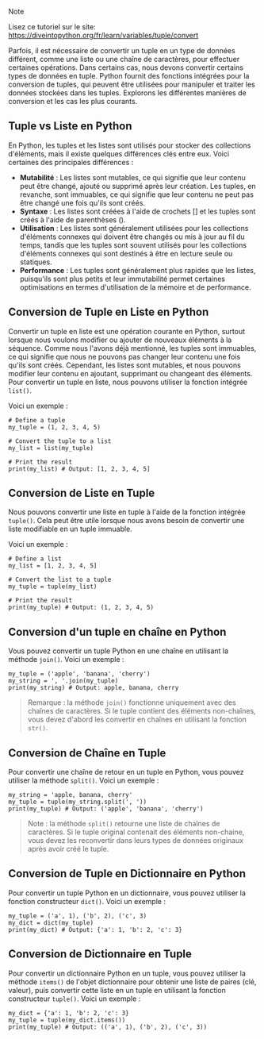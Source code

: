 > [!NOTE]
> Lisez ce tutoriel sur le site: https://diveintopython.org/fr/learn/variables/tuple/convert

Parfois, il est nécessaire de convertir un tuple en un type de données différent, comme une liste ou une chaîne de caractères, pour effectuer certaines opérations. Dans certains cas, nous devons convertir certains types de données en tuple. Python fournit des fonctions intégrées pour la conversion de tuples, qui peuvent être utilisées pour manipuler et traiter les données stockées dans les tuples. Explorons les différentes manières de conversion et les cas les plus courants.

## Tuple vs Liste en Python

En Python, les tuples et les listes sont utilisés pour stocker des collections d'éléments, mais il existe quelques différences clés entre eux. Voici certaines des principales différences :

- **Mutabilité** : Les listes sont mutables, ce qui signifie que leur contenu peut être changé, ajouté ou supprimé après leur création. Les tuples, en revanche, sont immuables, ce qui signifie que leur contenu ne peut pas être changé une fois qu'ils sont créés.
- **Syntaxe** : Les listes sont créées à l'aide de crochets [] et les tuples sont créés à l'aide de parenthèses ().
- **Utilisation** : Les listes sont généralement utilisées pour les collections d'éléments connexes qui doivent être changés ou mis à jour au fil du temps, tandis que les tuples sont souvent utilisés pour les collections d'éléments connexes qui sont destinés à être en lecture seule ou statiques.
- **Performance** : Les tuples sont généralement plus rapides que les listes, puisqu'ils sont plus petits et leur immutabilité permet certaines optimisations en termes d'utilisation de la mémoire et de performance.

## Conversion de Tuple en Liste en Python

Convertir un tuple en liste est une opération courante en Python, surtout lorsque nous voulons modifier ou ajouter de nouveaux éléments à la séquence. Comme nous l'avons déjà mentionné, les tuples sont immuables, ce qui signifie que nous ne pouvons pas changer leur contenu une fois qu'ils sont créés. Cependant, les listes sont mutables, et nous pouvons modifier leur contenu en ajoutant, supprimant ou changeant des éléments. Pour convertir un tuple en liste, nous pouvons utiliser la fonction intégrée `list()`.

Voici un exemple :

```python3
# Define a tuple
my_tuple = (1, 2, 3, 4, 5)

# Convert the tuple to a list
my_list = list(my_tuple)

# Print the result
print(my_list) # Output: [1, 2, 3, 4, 5]
```

## Conversion de Liste en Tuple

Nous pouvons convertir une liste en tuple à l'aide de la fonction intégrée `tuple()`. Cela peut être utile lorsque nous avons besoin de convertir une liste modifiable en un tuple immuable.

Voici un exemple :

```python3
# Define a list
my_list = [1, 2, 3, 4, 5]

# Convert the list to a tuple
my_tuple = tuple(my_list)

# Print the result
print(my_tuple) # Output: (1, 2, 3, 4, 5)
```

## Conversion d'un tuple en chaîne en Python

Vous pouvez convertir un tuple Python en une chaîne en utilisant la méthode `join()`. Voici un exemple :

```python3
my_tuple = ('apple', 'banana', 'cherry')
my_string = ', '.join(my_tuple)
print(my_string) # Output: apple, banana, cherry
```

> Remarque : la méthode `join()` fonctionne uniquement avec des chaînes de caractères. Si le tuple contient des éléments non-chaînes, vous devez d'abord les convertir en chaînes en utilisant la fonction `str()`.

## Conversion de Chaîne en Tuple

Pour convertir une chaîne de retour en un tuple en Python, vous pouvez utiliser la méthode `split()`. Voici un exemple :

```python3
my_string = 'apple, banana, cherry'
my_tuple = tuple(my_string.split(', '))
print(my_tuple) # Output: ('apple', 'banana', 'cherry')
```

> Note : la méthode `split()` retourne une liste de chaînes de caractères. Si le tuple original contenait des éléments non-chaine, vous devez les reconvertir dans leurs types de données originaux après avoir créé le tuple.

## Conversion de Tuple en Dictionnaire en Python

Pour convertir un tuple Python en un dictionnaire, vous pouvez utiliser la fonction constructeur `dict()`. Voici un exemple :

```python3
my_tuple = ('a', 1), ('b', 2), ('c', 3)
my_dict = dict(my_tuple)
print(my_dict) # Output: {'a': 1, 'b': 2, 'c': 3}
```

## Conversion de Dictionnaire en Tuple

Pour convertir un dictionnaire Python en un tuple, vous pouvez utiliser la méthode `items()` de l'objet dictionnaire pour obtenir une liste de paires (clé, valeur), puis convertir cette liste en un tuple en utilisant la fonction constructeur `tuple()`. Voici un exemple :

```python3
my_dict = {'a': 1, 'b': 2, 'c': 3}
my_tuple = tuple(my_dict.items())
print(my_tuple) # Output: (('a', 1), ('b', 2), ('c', 3))
```

